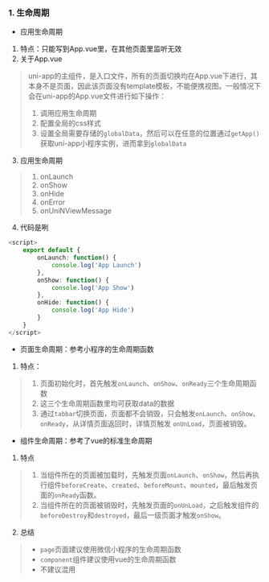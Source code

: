 ### 1. 生命周期
- 应用生命周期
1. 特点：只能写到App.vue里，在其他页面里监听无效
2. 关于App.vue
> uni-app的主组件，是入口文件，所有的页面切换均在App.vue下进行，其本身不是页面，因此该页面没有template模板，不能便携视图。一般情况下会在uni-app的App.vue文件进行如下操作：
> 1. 调用应用生命周期
> 2. 配置全局的css样式
> 3. 设置全局需要存储的`globalData`，然后可以在任意的位置通过`getApp()`获取uni-app小程序实例，进而拿到`globalData`

3. 应用生命周期
> 1. onLaunch
> 2. onShow
> 3. onHide
> 4. onError
> 5. onUniNViewMessage

4. 代码是咧
```typescript
<script>
	export default {
		onLaunch: function() {
			console.log('App Launch')
		},
		onShow: function() {
			console.log('App Show')
		},
		onHide: function() {
			console.log('App Hide')
		}
	}
</script>
```

- 页面生命周期：参考小程序的生命周期函数
1. 特点：
> 1. 页面初始化时，首先触发`onLaunch`、`onShow`、`onReady`三个生命周期函数
> 2. 这三个生命周期函数里均可获取data的数据
> 3. 通过`tabbar`切换页面，页面都不会销毁，只会触发`onLaunch`、`onShow`、`onReady`，从详情页面返回时，详情页触发 `onUnLoad`，页面被销毁。

- 组件生命周期：参考了vue的标准生命周期
1. 特点
> 1. 当组件所在的页面被加载时，先触发页面`onLaunch`、`onShow`，然后再执行组件`beforeCreate`、`created`、`beforeMount`、`mounted`，最后触发页面的`onReady`函数。
> 2. 当组件所在的页面被销毁时，先触发页面的`onUnLoad`，之后触发组件的`beforeDestroy`和`destroyed`，最后一级页面才触发`onShow`。

2. 总结
> - `page`页面建议使用微信小程序的生命周期函数
> - `component`组件建议使用vue的生命周期函数
> - 不建议混用

